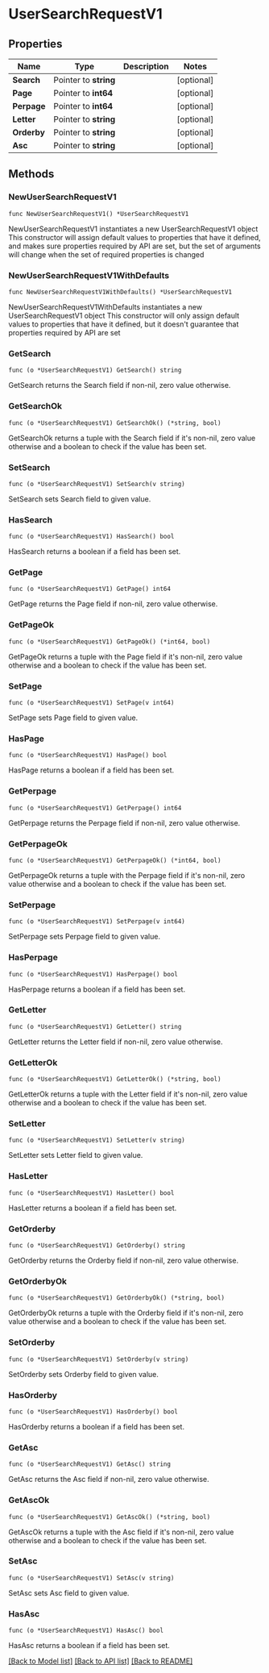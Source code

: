# UserSearchRequestV1

## Properties

Name | Type | Description | Notes
------------ | ------------- | ------------- | -------------
**Search** | Pointer to **string** |  | [optional] 
**Page** | Pointer to **int64** |  | [optional] 
**Perpage** | Pointer to **int64** |  | [optional] 
**Letter** | Pointer to **string** |  | [optional] 
**Orderby** | Pointer to **string** |  | [optional] 
**Asc** | Pointer to **string** |  | [optional] 

## Methods

### NewUserSearchRequestV1

`func NewUserSearchRequestV1() *UserSearchRequestV1`

NewUserSearchRequestV1 instantiates a new UserSearchRequestV1 object
This constructor will assign default values to properties that have it defined,
and makes sure properties required by API are set, but the set of arguments
will change when the set of required properties is changed

### NewUserSearchRequestV1WithDefaults

`func NewUserSearchRequestV1WithDefaults() *UserSearchRequestV1`

NewUserSearchRequestV1WithDefaults instantiates a new UserSearchRequestV1 object
This constructor will only assign default values to properties that have it defined,
but it doesn't guarantee that properties required by API are set

### GetSearch

`func (o *UserSearchRequestV1) GetSearch() string`

GetSearch returns the Search field if non-nil, zero value otherwise.

### GetSearchOk

`func (o *UserSearchRequestV1) GetSearchOk() (*string, bool)`

GetSearchOk returns a tuple with the Search field if it's non-nil, zero value otherwise
and a boolean to check if the value has been set.

### SetSearch

`func (o *UserSearchRequestV1) SetSearch(v string)`

SetSearch sets Search field to given value.

### HasSearch

`func (o *UserSearchRequestV1) HasSearch() bool`

HasSearch returns a boolean if a field has been set.

### GetPage

`func (o *UserSearchRequestV1) GetPage() int64`

GetPage returns the Page field if non-nil, zero value otherwise.

### GetPageOk

`func (o *UserSearchRequestV1) GetPageOk() (*int64, bool)`

GetPageOk returns a tuple with the Page field if it's non-nil, zero value otherwise
and a boolean to check if the value has been set.

### SetPage

`func (o *UserSearchRequestV1) SetPage(v int64)`

SetPage sets Page field to given value.

### HasPage

`func (o *UserSearchRequestV1) HasPage() bool`

HasPage returns a boolean if a field has been set.

### GetPerpage

`func (o *UserSearchRequestV1) GetPerpage() int64`

GetPerpage returns the Perpage field if non-nil, zero value otherwise.

### GetPerpageOk

`func (o *UserSearchRequestV1) GetPerpageOk() (*int64, bool)`

GetPerpageOk returns a tuple with the Perpage field if it's non-nil, zero value otherwise
and a boolean to check if the value has been set.

### SetPerpage

`func (o *UserSearchRequestV1) SetPerpage(v int64)`

SetPerpage sets Perpage field to given value.

### HasPerpage

`func (o *UserSearchRequestV1) HasPerpage() bool`

HasPerpage returns a boolean if a field has been set.

### GetLetter

`func (o *UserSearchRequestV1) GetLetter() string`

GetLetter returns the Letter field if non-nil, zero value otherwise.

### GetLetterOk

`func (o *UserSearchRequestV1) GetLetterOk() (*string, bool)`

GetLetterOk returns a tuple with the Letter field if it's non-nil, zero value otherwise
and a boolean to check if the value has been set.

### SetLetter

`func (o *UserSearchRequestV1) SetLetter(v string)`

SetLetter sets Letter field to given value.

### HasLetter

`func (o *UserSearchRequestV1) HasLetter() bool`

HasLetter returns a boolean if a field has been set.

### GetOrderby

`func (o *UserSearchRequestV1) GetOrderby() string`

GetOrderby returns the Orderby field if non-nil, zero value otherwise.

### GetOrderbyOk

`func (o *UserSearchRequestV1) GetOrderbyOk() (*string, bool)`

GetOrderbyOk returns a tuple with the Orderby field if it's non-nil, zero value otherwise
and a boolean to check if the value has been set.

### SetOrderby

`func (o *UserSearchRequestV1) SetOrderby(v string)`

SetOrderby sets Orderby field to given value.

### HasOrderby

`func (o *UserSearchRequestV1) HasOrderby() bool`

HasOrderby returns a boolean if a field has been set.

### GetAsc

`func (o *UserSearchRequestV1) GetAsc() string`

GetAsc returns the Asc field if non-nil, zero value otherwise.

### GetAscOk

`func (o *UserSearchRequestV1) GetAscOk() (*string, bool)`

GetAscOk returns a tuple with the Asc field if it's non-nil, zero value otherwise
and a boolean to check if the value has been set.

### SetAsc

`func (o *UserSearchRequestV1) SetAsc(v string)`

SetAsc sets Asc field to given value.

### HasAsc

`func (o *UserSearchRequestV1) HasAsc() bool`

HasAsc returns a boolean if a field has been set.


[[Back to Model list]](../README.md#documentation-for-models) [[Back to API list]](../README.md#documentation-for-api-endpoints) [[Back to README]](../README.md)


